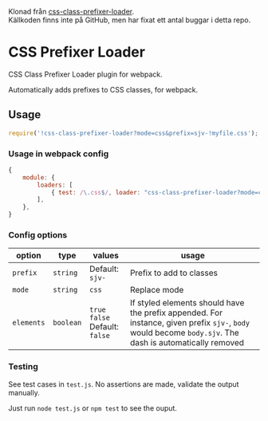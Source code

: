 Klonad från [css-class-prefixer-loader](https://www.npmjs.com/package/css-class-prefixer-loader).  
Källkoden finns inte på GitHub, men har fixat ett antal buggar i detta repo.

# CSS Prefixer Loader

CSS Class Prefixer Loader plugin for webpack. 

Automatically adds prefixes to CSS classes, for webpack. 

## Usage

```js
require('!css-class-prefixer-loader?mode=css&prefix=sjv-!myfile.css');
```

### Usage in webpack config

```js
{
	module: {
		loaders: [
			{ test: /\.css$/, loader: "css-class-prefixer-loader?mode=css&prefix=sjv-" }
		], 
	}, 
}
```

### Config options

| option | type | values | usage |
| -------- | -------- | -------- | -------- |
| `prefix` | `string` | Default: `sjv-` | Prefix to add to classes |
| `mode`   | `string` | `css` | Replace mode |
| `elements` | `boolean`| `true` <br> `false` <br>  Default: `false` | If styled elements should have the prefix appended. For instance, given prefix `sjv-`, `body` would become `body.sjv`. The dash is automatically removed | 

### Testing

See test cases in `test.js`. No assertions are made, validate the output manually.

Just run `node test.js` or `npm test` to see the ouput.
